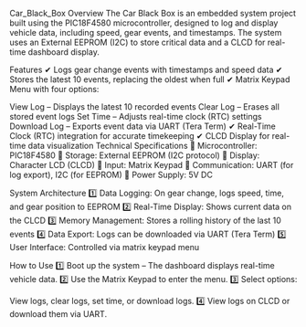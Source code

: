  Car_Black_Box
 Overview
The Car Black Box is an embedded system project built using the PIC18F4580 microcontroller, designed to log and display vehicle data, including speed, gear events, and timestamps. The system uses an External EEPROM (I2C) to store critical data and a CLCD for real-time dashboard display.

Features
✔ Logs gear change events with timestamps and speed data
✔ Stores the latest 10 events, replacing the oldest when full
✔ Matrix Keypad Menu with four options:

View Log – Displays the latest 10 recorded events
Clear Log – Erases all stored event logs
Set Time – Adjusts real-time clock (RTC) settings
Download Log – Exports event data via UART (Tera Term)
✔ Real-Time Clock (RTC) integration for accurate timekeeping
✔ CLCD Display for real-time data visualization
Technical Specifications
🔹 Microcontroller: PIC18F4580
🔹 Storage: External EEPROM (I2C protocol)
🔹 Display: Character LCD (CLCD)
🔹 Input: Matrix Keypad
🔹 Communication: UART (for log export), I2C (for EEPROM)
🔹 Power Supply: 5V DC

System Architecture
1️⃣ Data Logging: On gear change, logs speed, time, and gear position to EEPROM
2️⃣ Real-Time Display: Shows current data on the CLCD
3️⃣ Memory Management: Stores a rolling history of the last 10 events
4️⃣ Data Export: Logs can be downloaded via UART (Tera Term)
5️⃣ User Interface: Controlled via matrix keypad menu

How to Use
1️⃣ Boot up the system – The dashboard displays real-time vehicle data.
2️⃣ Use the Matrix Keypad to enter the menu.
3️⃣ Select options:

View logs, clear logs, set time, or download logs.
4️⃣ View logs on CLCD or download them via UART.
